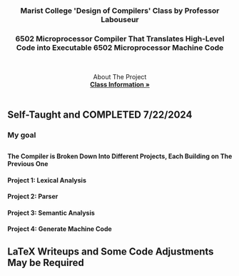 <h3 align="center">Marist College 'Design of Compilers' Class by Professor Labouseur</h3> 

<h3 align="center">6502 Microprocessor Compiler That Translates High-Level Code into Executable 6502 Microprocessor Machine Code</h3>  
<br />
 <p align="center">
    About The Project
    <br />
    <a href="https://www.labouseur.com/courses/compilers/"><strong>Class Information »</strong></a>
    <br />
    <br />
  </p>
</div>

## Self-Taught and COMPLETED 7/22/2024

### My goal
##
#### The Compiler is Broken Down Into Different Projects, Each Building on The Previous One

#### Project 1: Lexical Analysis
#### Project 2: Parser
#### Project 3: Semantic Analysis
#### Project 4: Generate Machine Code


## LaTeX Writeups and Some Code Adjustments May be Required


